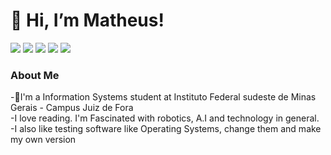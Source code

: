 # 👋 Hi, I’m Matheus!

<div> 
  <a href= "https://www.instagram.com/matheusoranco/" target="_blank"><img src="https://img.shields.io/badge/-Instagram-%23E4405F?style=for-the-badge&logo=instagram&logoColor=white" target="_blank"></a>
  <a href= "" target="_blank"><img src="https://img.shields.io/badge/Discord-7289DA?style=for-the-badge&logo=discord&logoColor=white" target="_blank"></a> 
  <a href = "mailto:matheussoranco@gmail.com"><img src="https://img.shields.io/badge/-Gmail-%23333?style=for-the-badge&logo=gmail&logoColor=white" target="_blank"></a>
  <a href= "https://www.linkedin.com/in/matheus-soran%C3%A7o-4a8b67210/" target="_blank"><img src="https://img.shields.io/badge/-LinkedIn-%230077B5?style=for-the-badge&logo=linkedin&logoColor=white" target="_blank"></a> 
  <a href= "https://twitter.com/cybermattheww" target="_blank"><img src="https://img.shields.io/badge/-Twitter-1ca0f1?style=for-the-badge&labelColor=1ca0f1&logo=twitter&logoColor=white" target=" target="_blank"></a> 
</div>

### About Me

-📓I'm a Information Systems student at Instituto Federal sudeste de Minas Gerais - Campus Juiz de Fora<br>
-I love reading. I'm Fascinated with robotics, A.I and technology in general.<br>
-I also like testing software like Operating Systems, change them and make my own version

